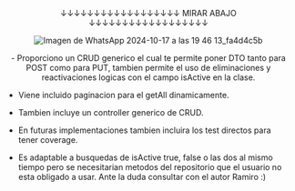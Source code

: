 
<p align="center">
  ↓↓↓↓↓↓↓↓↓↓↓↓↓↓↓↓↓↓ MIRAR ABAJO ↓↓↓↓↓↓↓↓↓↓↓↓↓↓↓↓↓↓
</p>

<p align="center">
  <img src="https://github.com/user-attachments/assets/7f7e7be1-f855-4e21-a64f-245fbbb99f9d" alt="Imagen de WhatsApp 2024-10-17 a las 19 46 13_fa4d4c5b"/>
</p>

<p align="center">
  - Proporciono un CRUD generico el cual te permite poner DTO tanto para POST como para PUT, tambien permite el uso de eliminaciones y reactivaciones logicas con el campo isActive en la clase.
  
  - Viene incluido paginacion para el getAll dinamicamente.
  
  - Tambien incluye un controller generico de CRUD.
  
  - En futuras implementaciones tambien incluira los test directos para tener coverage.
  
  - Es adaptable a busquedas de isActive true, false o las dos al mismo tiempo pero se necesitarian metodos del repositorio que el usuario no esta obligado a usar. Ante la duda consultar con el autor Ramiro :)
</p>

